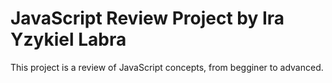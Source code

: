 #  JavaScript Review Project by Ira Yzykiel Labra
This project is a review of JavaScript concepts, from begginer to advanced.